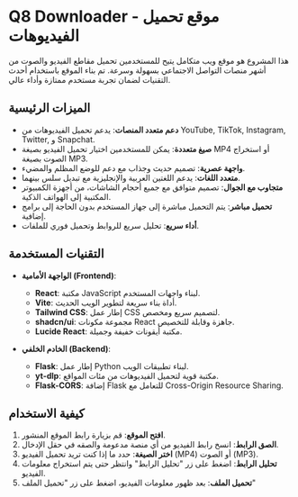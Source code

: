# Q8 Downloader - موقع تحميل الفيديوهات

هذا المشروع هو موقع ويب متكامل يتيح للمستخدمين تحميل مقاطع الفيديو والصوت من أشهر منصات التواصل الاجتماعي بسهولة وسرعة. تم بناء الموقع باستخدام أحدث التقنيات لضمان تجربة مستخدم ممتازة وأداء عالي.

## الميزات الرئيسية

- **دعم متعدد المنصات**: يدعم تحميل الفيديوهات من YouTube, TikTok, Instagram, Twitter, و Snapchat.
- **صيغ متعددة**: يمكن للمستخدمين اختيار تحميل الفيديو بصيغة MP4 أو استخراج الصوت بصيغة MP3.
- **واجهة عصرية**: تصميم حديث وجذاب مع دعم للوضع المظلم والمضيء.
- **متعدد اللغات**: يدعم اللغتين العربية والإنجليزية مع تبديل سلس بينهما.
- **متجاوب مع الجوال**: تصميم متوافق مع جميع أحجام الشاشات، من أجهزة الكمبيوتر المكتبية إلى الهواتف الذكية.
- **تحميل مباشر**: يتم التحميل مباشرة إلى جهاز المستخدم بدون الحاجة إلى برامج إضافية.
- **أداء سريع**: تحليل سريع للروابط وتحميل فوري للملفات.

## التقنيات المستخدمة

- **الواجهة الأمامية (Frontend)**:
  - **React**: مكتبة JavaScript لبناء واجهات المستخدم.
  - **Vite**: أداة بناء سريعة لتطوير الويب الحديث.
  - **Tailwind CSS**: إطار عمل CSS لتصميم سريع ومخصص.
  - **shadcn/ui**: مجموعة مكونات React جاهزة وقابلة للتخصيص.
  - **Lucide React**: مكتبة أيقونات خفيفة وجميلة.

- **الخادم الخلفي (Backend)**:
  - **Flask**: إطار عمل Python لبناء تطبيقات الويب.
  - **yt-dlp**: مكتبة قوية لتحميل الفيديوهات من مئات المواقع.
  - **Flask-CORS**: إضافة Flask للتعامل مع Cross-Origin Resource Sharing.

## كيفية الاستخدام

1. **افتح الموقع**: قم بزيارة رابط الموقع المنشور.
2. **الصق الرابط**: انسخ رابط الفيديو من أي منصة مدعومة والصقه في حقل الإدخال.
3. **اختر الصيغة**: حدد ما إذا كنت تريد تحميل الفيديو (MP4) أو الصوت (MP3).
4. **تحليل الرابط**: اضغط على زر "تحليل الرابط" وانتظر حتى يتم استخراج معلومات الفيديو.
5. **تحميل الملف**: بعد ظهور معلومات الفيديو، اضغط على زر "تحميل الملف"
